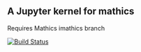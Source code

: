 A Jupyter kernel for mathics
----------------------------

Requires Mathics imathics branch

[![Build Status](https://travis-ci.org/mathics/IMathics.svg?branch=master)](https://travis-ci.org/mathics/IMathics)
